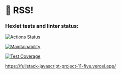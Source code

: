 # 🚀 RSS!

### Hexlet tests and linter status:
[![Actions Status](https://github.com/karamba-x/fullstack-javascript-project-11/actions/workflows/hexlet-check.yml/badge.svg)](https://github.com/karamba-x/fullstack-javascript-project-11/actions)

[![Maintainability](https://api.codeclimate.com/v1/badges/c253e3b0e73d80631f47/maintainability)](https://codeclimate.com/github/karamba-x/fullstack-javascript-project-11/maintainability)

[![Test Coverage](https://api.codeclimate.com/v1/badges/c253e3b0e73d80631f47/test_coverage)](https://codeclimate.com/github/karamba-x/fullstack-javascript-project-11/test_coverage)

https://fullstack-javascript-project-11-five.vercel.app/
